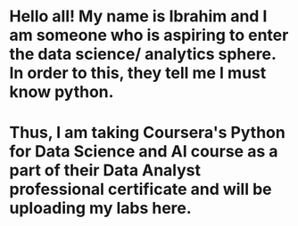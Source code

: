 # Hello all! My name is Ibrahim and I am someone who is aspiring to enter the data science/ analytics sphere. In order to this, they tell me I must know python. 
# Thus, I am taking Coursera's Python for Data Science and AI course as a part of their Data Analyst professional certificate and will be uploading my labs here. 
